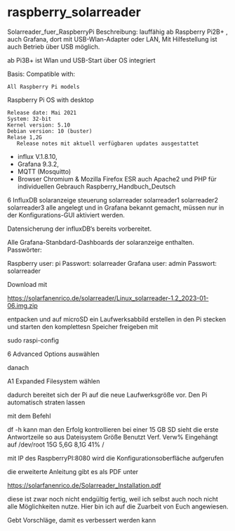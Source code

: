 # raspberry_solarreader
Solarreader_fuer_RaspberryPi
Beschreibung:
lauffähig ab Raspberry Pi2B+  , auch Grafana, dort mit USB-Wlan-Adapter oder LAN, 
Mit Hilfestellung ist auch Betrieb über USB möglich.

ab Pi3B+ ist Wlan  und USB-Start über OS integriert

Basis: Compatible with:

    All Raspberry Pi models

Raspberry Pi OS with desktop

    Release date: Mai 2021 
    System: 32-bit
    Kernel version: 5.10
    Debian version: 10 (buster)
    Relase 1,2G
       Release notes mit aktuell verfügbaren updates ausgestattet


-   influx V.1.8.10, 
-   Grafana 9.3.2, 
-   MQTT (Mosquitto)
-  Browser Chromium & Mozilla Firefox ESR
    auch 
         Apache2 und PHP für individuellen Gebrauch
         Raspberry_Handbuch_Deutsch

6 InfluxDB
                     solaranzeige
                     steuerung
                     solarreader
                     solarreader1
                     solarreader2
                     solarreader3
      alle angelegt und in Grafana bekannt gemacht,
      müssen nur in der Konfigurations-GUI aktiviert werden.

Datensicherung der influxDB‘s bereits vorbereitet. 

Alle Grafana-Stanbdard-Dashboards der solaranzeige enthalten.
Passwörter:

Raspberry
user: pi            Passwort: solarreader
Grafana
user: admin     Passwort: solarreader

Download mit

https://solarfanenrico.de/solarreader/Linux_solarreader-1.2_2023-01-06.img.zip


entpacken und auf microSD ein Laufwerksabbild erstellen
in den Pi stecken und starten
den komplettesn Speicher freigeben mit

sudo raspi-config

6 Advanced Options    auswählen

danach

A1 Expanded Filesystem     wählen

dadurch bereitet sich der Pi auf die neue Laufwerksgröße vor.
Den Pi automatisch straten lassen

mit dem Befehl

df -h kann man den Erfolg kontrollieren
bei einer 15 GB SD sieht die erste Antwortzeile so aus
Dateisystem Größe Benutzt Verf. Verw% Eingehängt auf
/dev/root        15G    5,6G    8,1G   41%        /


mit IP des RaspberryPI:8080 wird die Konfigurationsoberfläche aufgerufen

die erweiterte Anleitung gibt es als PDF unter

https://solarfanenrico.de/Solarreader_Installation.pdf 

diese ist zwar noch nicht endgültig fertig, weil ich selbst auch noch nicht alle Möglichkeiten nutze.
Hier bin ich auf die Zuarbeit von Euch angewiesen.

Gebt Vorschläge, damit es verbessert werden kann

